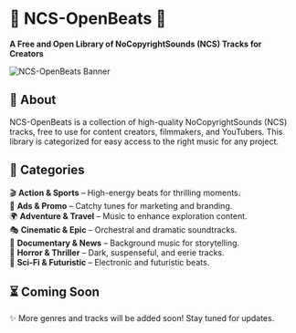 # 🎵 NCS-OpenBeats 🚀  

**A Free and Open Library of NoCopyrightSounds (NCS) Tracks for Creators**  

![NCS-OpenBeats Banner](https://via.placeholder.com/1000x300?text=NCS+OpenBeats)

## 📢 About  
NCS-OpenBeats is a collection of high-quality NoCopyrightSounds (NCS) tracks, free to use for content creators, filmmakers, and YouTubers. This library is categorized for easy access to the right music for any project.

## 📂 Categories  
🎬 **Action & Sports** – High-energy beats for thrilling moments.  
📢 **Ads & Promo** – Catchy tunes for marketing and branding.  
🌍 **Adventure & Travel** – Music to enhance exploration content.  
🎭 **Cinematic & Epic** – Orchestral and dramatic soundtracks.  
📰 **Documentary & News** – Background music for storytelling.  
👻 **Horror & Thriller** – Dark, suspenseful, and eerie tracks.  
🚀 **Sci-Fi & Futuristic** – Electronic and futuristic beats.  

## ⏳ Coming Soon  
✨ More genres and tracks will be added soon! Stay tuned for updates.  
